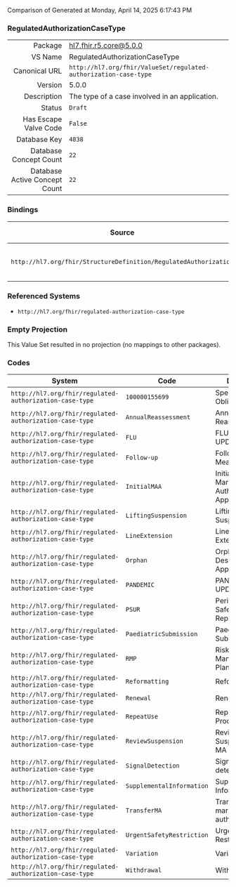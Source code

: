 Comparison of 
Generated at Monday, April 14, 2025 6:17:43 PM

### RegulatedAuthorizationCaseType

|      |     |
| ---: | --- |
| Package | hl7.fhir.r5.core@5.0.0 |
| VS Name | RegulatedAuthorizationCaseType |
| Canonical URL | `http://hl7.org/fhir/ValueSet/regulated-authorization-case-type` |
| Version | 5.0.0 |
| Description | The type of a case involved in an application. |
| Status | `Draft` |
| Has Escape Valve Code | `False` |
| Database Key | `4838` |
| Database Concept Count | `22` |
| Database Active Concept Count | `22` |
### Bindings

| Source | Element | Binding | Strength | Element Short |
| ------ | ------- | ------- | -------- | ------------- |
| `http://hl7.org/fhir/StructureDefinition/RegulatedAuthorization` | `RegulatedAuthorization.case.type` | `http://hl7.org/fhir/ValueSet/regulated-authorization-case-type` | `Example` | The defining type of case |

### Referenced Systems

* `http://hl7.org/fhir/regulated-authorization-case-type`
### Empty Projection

This Value Set resulted in no projection (no mappings to other packages).

### Codes

| System | Code | Display |
| ------ | ---- | ------- |
| `http://hl7.org/fhir/regulated-authorization-case-type` | `100000155699` | Specific Obligation |
| `http://hl7.org/fhir/regulated-authorization-case-type` | `AnnualReassessment` | Annual Reassessment |
| `http://hl7.org/fhir/regulated-authorization-case-type` | `FLU` | FLU STRAIN UPDATE |
| `http://hl7.org/fhir/regulated-authorization-case-type` | `Follow-up` | Follow-up Measure |
| `http://hl7.org/fhir/regulated-authorization-case-type` | `InitialMAA` | Initial Marketing Authorization Application |
| `http://hl7.org/fhir/regulated-authorization-case-type` | `LiftingSuspension` | Lifting of a Suspension |
| `http://hl7.org/fhir/regulated-authorization-case-type` | `LineExtension` | Line Extension |
| `http://hl7.org/fhir/regulated-authorization-case-type` | `Orphan` | Orphan Designation Application |
| `http://hl7.org/fhir/regulated-authorization-case-type` | `PANDEMIC` | PANDEMIC UPDATE |
| `http://hl7.org/fhir/regulated-authorization-case-type` | `PSUR` | Periodic Safety Update Report |
| `http://hl7.org/fhir/regulated-authorization-case-type` | `PaediatricSubmission` | Paediatric Submission |
| `http://hl7.org/fhir/regulated-authorization-case-type` | `RMP` | Risk Management Plan |
| `http://hl7.org/fhir/regulated-authorization-case-type` | `Reformatting` | Reformatting |
| `http://hl7.org/fhir/regulated-authorization-case-type` | `Renewal` | Renewal |
| `http://hl7.org/fhir/regulated-authorization-case-type` | `RepeatUse` | Repeat Use Procedure |
| `http://hl7.org/fhir/regulated-authorization-case-type` | `ReviewSuspension` | Review of a Suspension of MA |
| `http://hl7.org/fhir/regulated-authorization-case-type` | `SignalDetection` | Signal detection |
| `http://hl7.org/fhir/regulated-authorization-case-type` | `SupplementalInformation` | Supplemental Information |
| `http://hl7.org/fhir/regulated-authorization-case-type` | `TransferMA` | Transfer of a marketing authorization |
| `http://hl7.org/fhir/regulated-authorization-case-type` | `UrgentSafetyRestriction` | Urgent Safety Restriction |
| `http://hl7.org/fhir/regulated-authorization-case-type` | `Variation` | Variation |
| `http://hl7.org/fhir/regulated-authorization-case-type` | `Withdrawal` | Withdrawal |
